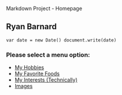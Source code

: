 Markdown Project - Homepage

Ryan Barnard
------------
    var date = new Date() document.write(date)
### Please select a menu option:

*   [My Hobbies](hobbies.md)
*   [My Favorite Foods](foods.md)
*   [My Interests (Technically)](interests.md)
*   [Images](images.md)
